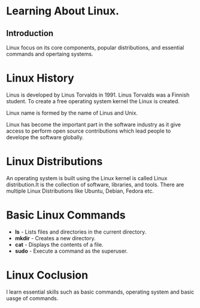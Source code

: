 # Learning About Linux.

## Introduction

Linux focus on its core components, popular distributions, and essential commands and opertaing systems.

# Linux History

Linus is developed by Linus Torvalds in 1991. Linus Torvalds was a Finnish student. To create a free operating system kernel the Linux is created.

Linux name is formed by the name of Linus and Unix.

Linux has become the important part in the software industry as it give access to perform open source contributions which lead people to develope the software globally.

# Linux Distributions

An operating system is built using the Linux kernel is called Linux distribution.It is the collection of software, libraries, and tools.
There are multiple Linux Distributions like Ubuntu, Debian, Fedora etc.

# Basic Linux Commands

- **ls** - Lists files and directories in the current directory.
- **mkdir** - Creates a new directory.
- **cat** - Displays the contents of a file.
- **sudo** - Execute a command as the superuser.

# Linux Coclusion

I learn essential skills such as basic commands, operating system and basic uasge of commands.
